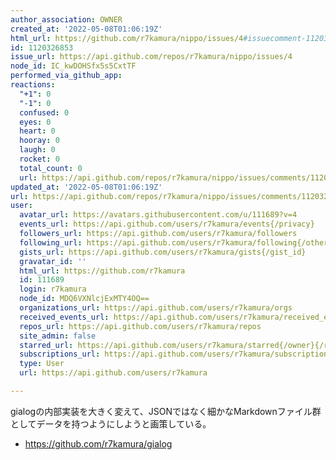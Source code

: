 ```yaml
---
author_association: OWNER
created_at: '2022-05-08T01:06:19Z'
html_url: https://github.com/r7kamura/nippo/issues/4#issuecomment-1120326853
id: 1120326853
issue_url: https://api.github.com/repos/r7kamura/nippo/issues/4
node_id: IC_kwDOHSfx5s5CxtTF
performed_via_github_app:
reactions:
  "+1": 0
  "-1": 0
  confused: 0
  eyes: 0
  heart: 0
  hooray: 0
  laugh: 0
  rocket: 0
  total_count: 0
  url: https://api.github.com/repos/r7kamura/nippo/issues/comments/1120326853/reactions
updated_at: '2022-05-08T01:06:19Z'
url: https://api.github.com/repos/r7kamura/nippo/issues/comments/1120326853
user:
  avatar_url: https://avatars.githubusercontent.com/u/111689?v=4
  events_url: https://api.github.com/users/r7kamura/events{/privacy}
  followers_url: https://api.github.com/users/r7kamura/followers
  following_url: https://api.github.com/users/r7kamura/following{/other_user}
  gists_url: https://api.github.com/users/r7kamura/gists{/gist_id}
  gravatar_id: ''
  html_url: https://github.com/r7kamura
  id: 111689
  login: r7kamura
  node_id: MDQ6VXNlcjExMTY4OQ==
  organizations_url: https://api.github.com/users/r7kamura/orgs
  received_events_url: https://api.github.com/users/r7kamura/received_events
  repos_url: https://api.github.com/users/r7kamura/repos
  site_admin: false
  starred_url: https://api.github.com/users/r7kamura/starred{/owner}{/repo}
  subscriptions_url: https://api.github.com/users/r7kamura/subscriptions
  type: User
  url: https://api.github.com/users/r7kamura

---
```

gialogの内部実装を大きく変えて、JSONではなく細かなMarkdownファイル群としてデータを持つようにしようと画策している。

- https://github.com/r7kamura/gialog
